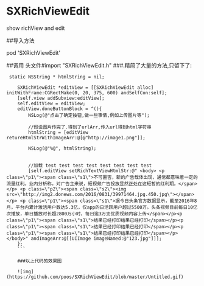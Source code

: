 # SXRichViewEdit
show richView and edit 


##导入方法


pod 'SXRichViewEdit'


##调用
头文件#import "SXRichViewEdit.h"
###.精简了大量的方法,只留下了:
```
 static NSString * htmlString = nil;
    
    SXRichViewEdit *editView = [[SXRichViewEdit alloc] initWithFrame:CGRectMake(0, 20, 375, 600) andSelfCon:self];
    [self.view addSubview:editView];
    self.editView = editView;
    editView.doneButtonBlock = ^(){
        NSLog(@"点击了确定按钮,做一些事情,例如上传图片等");
        
        //假设图片传完了.得到了urlArr,传入url得到html字符串
        htmlString = [editView retureHtmlStrWithImageArr:@[@"http://image1.png"]];
        
        NSLog(@"%@", htmlString);
        
        
        //加载 test test test test test test test test
        [self.editView setRichTextViewHtmlStr:@" <body> <p class=\"p1\"><span class=\"s1\">不可置否，新的广告载体出现，通常都意味着一定的流量红利。业内分析称，对广告主来说，短视频广告投放显然正处在这短暂的红利期。</span></p> <p class=\"p2\"><span class=\"s2\"><img src=\"http://img2.donews.com/2016/0831/39971464.jpg.450.jpg\"></span></p> <p class=\"p1\"><span class=\"s1\">据今日头条官方数据显示，截至2016年8月，平台内累计激活用户数达5.3亿，仅app的日活跃用户超过5500万。头条视频目前每日10亿次播放，单日播放时长超2800万小时，每日逾3万支优质视频内容上传</span></p><p class=\"p1\"><span class=\"s1\">结果已经打印结果已经打印</span></p><p class=\"p1\"><span class=\"s1\">结果已经打印结果已经打印</span></p><p class=\"p1\"><span class=\"s1\">结果已经打印结果已经打印</span></p> </body>" andImageArr:@[[UIImage imageNamed:@"123.jpg"]]];
    };
    ```
    
    ###以上代码的效果图
    
    ![img](https://github.com/poos/SXRichViewEdit/blob/master/Untitled.gif)
    
